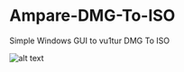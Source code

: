 # Ampare-DMG-To-ISO
Simple Windows GUI to vu1tur DMG To ISO


![alt text](https://i.imgur.com/cVJlGwy.jpg "Ampare DMG To ISO")


